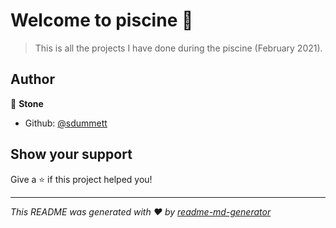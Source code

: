 # Welcome to piscine 👋

> This is all the projects I have done during the piscine (February 2021).

## Author

👤 **Stone**

* Github: [@sdummett](https://github.com/sdummett)

## Show your support

Give a ⭐️ if this project helped you!


***
_This README was generated with ❤️ by [readme-md-generator](https://github.com/kefranabg/readme-md-generator)_